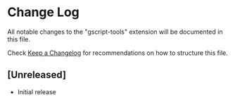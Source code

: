 # Change Log

All notable changes to the "gscript-tools" extension will be documented in this file.

Check [Keep a Changelog](http://keepachangelog.com/) for recommendations on how to structure this file.

## [Unreleased]

- Initial release